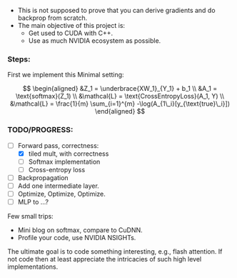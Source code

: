 * This is not supposed to prove that you can derive gradients and do backprop from scratch. 
* The main objective of this project is:
    * Get used to CUDA with C++.
    * Use as much NVIDIA ecosystem as possible.


### Steps:


First we implement this Minimal setting:

$$
\begin{aligned}
&Z_1 = \underbrace{XW_1}_{Y_1} + b_1 \\
&A_1 = \text{softmax}(Z_1) \\
&\mathcal{L} = \text{CrossEntropyLoss}(A_1, Y) \\
&\mathcal{L} = \frac{1}{m} \sum_{i=1}^{m} -\log(A_{1\_i}[y_{\text{true}\_i}])
\end{aligned}
$$


### TODO/PROGRESS:

- [ ] Forward pass, correctness:
    - [x] tiled mult, with correctness
    - [ ] Softmax implementation
    - [ ] Cross-entropy loss
- [ ] Backpropagation
- [ ] Add one intermediate layer.
- [ ] Optimize, Optimize, Optimize.
- [ ] MLP to ...?

Few small trips:
* Mini blog on softmax, compare to CuDNN.
* Profile your code, use NVIDIA NSIGHTs.

The ultimate goal is to code something interesting, e.g., flash attention. If not code then at least appreciate the intricacies of such high level implementations.

